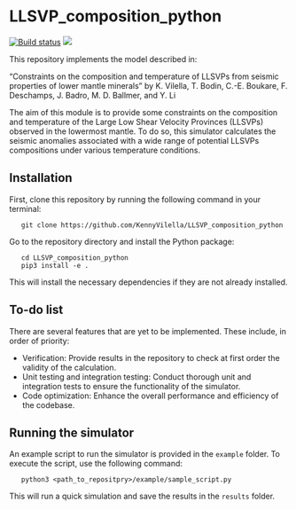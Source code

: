 # LLSVP_composition_python

[![Build status](https://github.com/KennyVilella/LLSVP_composition_python/workflows/CI/badge.svg)](https://github.com/KennyVilella/LLSVP_composition_python/actions)
[![](https://img.shields.io/badge/docs-main-blue.svg)][docs-main]

This repository implements the model described in:

“Constraints on the composition and temperature of LLSVPs from seismic properties of lower mantle minerals” by K. Vilella, T. Bodin, C.-E. Boukare, F. Deschamps, J. Badro, M. D. Ballmer, and Y. Li

The aim of this module is to provide some constraints on the composition and temperature of the Large Low Shear Velocity Provinces (LLSVPs) observed in the lowermost mantle.
To do so, this simulator calculates the seismic anomalies associated with a wide range of potential LLSVPs compositions under various temperature conditions.

## Installation

First, clone this repository by running the following command in your terminal:
```
   git clone https://github.com/KennyVilella/LLSVP_composition_python
```
Go to the repository directory and install the Python package:
```
   cd LLSVP_composition_python
   pip3 install -e .
```
This will install the necessary dependencies if they are not already installed.

## To-do list

There are several features that are yet to be implemented.
These include, in order of priority:
- Verification: Provide results in the repository to check at first order the validity of the calculation.
- Unit testing and integration testing: Conduct thorough unit and integration tests to ensure the functionality of the simulator.
- Code optimization: Enhance the overall performance and efficiency of the codebase.

## Running the simulator

An example script to run the simulator is provided in the `example` folder.
To execute the script, use the following command:
```
   python3 <path_to_repositpry>/example/sample_script.py
```
This will run a quick simulation and save the results in the `results` folder.

[docs-main]: https://kennyvilella.github.io/LLSVP_composition_python/
